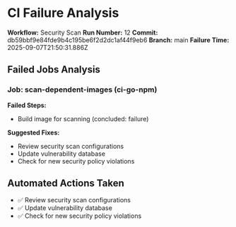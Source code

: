 # CI Failure Analysis

**Workflow:** Security Scan
**Run Number:** 12
**Commit:** db59bbf9e84fde9b4c195be6f2d2dc1af44f9eb6
**Branch:** main
**Failure Time:** 2025-09-07T21:50:31.886Z

## Failed Jobs Analysis

### Job: scan-dependent-images (ci-go-npm)
**Failed Steps:**
- Build image for scanning (concluded: failure)

**Suggested Fixes:**
- Review security scan configurations
- Update vulnerability database
- Check for new security policy violations

## Automated Actions Taken
- ✅ Review security scan configurations
- ✅ Update vulnerability database
- ✅ Check for new security policy violations
